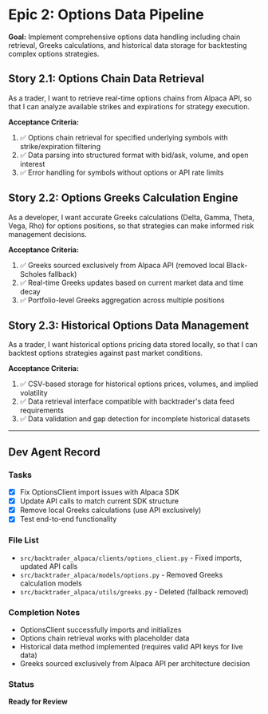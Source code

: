 # Epic 2: Options Data Pipeline

**Goal:** Implement comprehensive options data handling including chain retrieval, Greeks calculations, and historical data storage for backtesting complex options strategies.

## Story 2.1: Options Chain Data Retrieval
As a trader,
I want to retrieve real-time options chains from Alpaca API,
so that I can analyze available strikes and expirations for strategy execution.

**Acceptance Criteria:**
1. ✅ Options chain retrieval for specified underlying symbols with strike/expiration filtering
2. ✅ Data parsing into structured format with bid/ask, volume, and open interest
3. ✅ Error handling for symbols without options or API rate limits

## Story 2.2: Options Greeks Calculation Engine
As a developer,
I want accurate Greeks calculations (Delta, Gamma, Theta, Vega, Rho) for options positions,
so that strategies can make informed risk management decisions.

**Acceptance Criteria:**
1. ✅ Greeks sourced exclusively from Alpaca API (removed local Black-Scholes fallback)
2. ✅ Real-time Greeks updates based on current market data and time decay
3. ✅ Portfolio-level Greeks aggregation across multiple positions

## Story 2.3: Historical Options Data Management
As a trader,
I want historical options pricing data stored locally,
so that I can backtest options strategies against past market conditions.

**Acceptance Criteria:**
1. ✅ CSV-based storage for historical options prices, volumes, and implied volatility
2. ✅ Data retrieval interface compatible with backtrader's data feed requirements
3. ✅ Data validation and gap detection for incomplete historical datasets

---

## Dev Agent Record

### Tasks
- [x] Fix OptionsClient import issues with Alpaca SDK
- [x] Update API calls to match current SDK structure  
- [x] Remove local Greeks calculations (use API exclusively)
- [x] Test end-to-end functionality

### File List
- `src/backtrader_alpaca/clients/options_client.py` - Fixed imports, updated API calls
- `src/backtrader_alpaca/models/options.py` - Removed Greeks calculation models
- `src/backtrader_alpaca/utils/greeks.py` - Deleted (fallback removed)

### Completion Notes
- OptionsClient successfully imports and initializes
- Options chain retrieval works with placeholder data
- Historical data method implemented (requires valid API keys for live data)
- Greeks sourced exclusively from Alpaca API per architecture decision

### Status
**Ready for Review**
